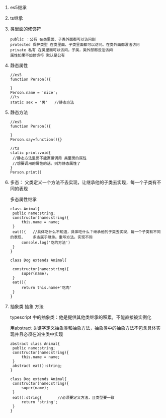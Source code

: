 1. es5继承

2. ts继承

3. 类里面的修饰符

   ```
   public ：公有 在类里面、子类外面都可以访问到
   protected 保护类型 在类里面、子类里面都可以访问。在类外面都没法访问
   private 私有 在类里面可以访问，子类，类外部都没法访问
   属性如果不加修饰符 默认是公有
   ```

4. 静态属性  

   ```
   //es5
   function Person(){
   	
   }
   Person.name = 'nice';
   //ts
   static sex = '男'   //静态方法
   ```

   

5. 静态方法

   ```
   //es5
   function Person(){
   	
   }
   Person.say=function(){}
   
   //ts
   static print:void{
   	//静态方法里面不能直接调用 类里面的属性
   	//想要调用的属性的话。则为静态属性了
   }
   Person.print()
   ```

6. 多态： 父类定义一个方法不去实现，让继承他的子类去实现，每一个子类有不同的表现

   多态属性继承

   ```
   class Animal{
   	public name:string;
   	constructor(name:string){
   		this.name = name;
   	}
   	eat(){   //具体吃什么不知道，具体吃什么？继承他的子类去实现，每一个子类有不同的表现.    多态属于继承。重写方法。实现不同
   		console.log('吃的方法')
   	}
   }
   
   class Dog extends Animal{
   
   	constructor(name:string){
   		super(name);
   	}
   	eat(){
   		return this.name+'吃肉'
   	}
   }
   ```

7. 抽象类  抽象 方法 

   typescript 中的抽象类：他是提供其他类继承的积累，不能直接被实例化

   用abstract 关键字定义抽象类和抽象方法，抽象类中的抽象方法不包含具体实现并且必须在派生类中实现

   ```
   abstract class Animal{
   	public name:string;
   	constructor(name:string){
   		this.name = name;
   	}
   	abstract eat():string;
   }
   
   class Dog extends Animal{
   	constructor(name:string){
   		super(name);
   	}
   	eat():string{       //必须要定义方法，且类型要一致
   		return 'string';   
   	}
   }
   ```

   

   